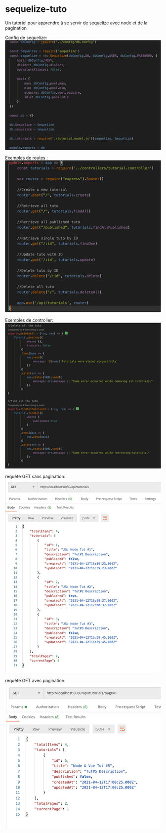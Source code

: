 # sequelize-tuto
Un tutoriel pour apprendre à se servir de sequelize avec node et de la pagination

Config de sequelize:
![](/githubIMG/sequelizeConfig.png)

Exemples de routes : 
![](/githubIMG/sequelizeRoutes.png)

Exemples de controller: 
![](/githubIMG/controllerExamples.png)

requête GET sans pagination:
![](/githubIMG/postmanGetRequest.png)

requête GET avec pagination:
![](/githubIMG/getPagination.png)
